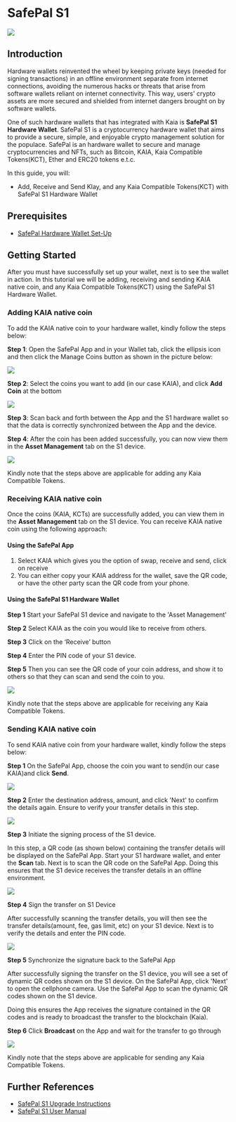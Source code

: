 # SafePal S1

![](/img/banners/kaia-safepal.png)

## Introduction <a id="introduction"></a>

Hardware wallets reinvented the wheel by keeping private keys (needed for signing transactions) in an offline environment separate from internet connections, avoiding the numerous hacks or threats that arise from software wallets reliant on internet connectivity. This way, users' crypto assets are more secured and shielded from internet dangers brought on by software wallets.

One of such hardware wallets that has integrated with Kaia is **SafePal S1 Hardware Wallet**. SafePal S1 is a cryptocurrency hardware wallet that aims to provide a secure, simple, and enjoyable crypto management solution for the populace. SafePal is an hardware wallet to secure and manage cryptocurrencies and NFTs, such as Bitcoin, KAIA, Kaia Compatible Tokens(KCT), Ether and ERC20 tokens e.t.c.

In this guide, you will:

- Add, Receive and Send Klay, and any Kaia Compatible Tokens(KCT)  with SafePal S1 Hardware Wallet

## Prerequisites <a id="prerequisites"></a>

- [SafePal Hardware Wallet Set-Up](https://safepalsupport.zendesk.com/hc/en-us/articles/360046051752)

## Getting Started <a id="getting-started"></a>

After you must have successfully set up your wallet, next is to see the wallet in action. In this tutorial we will be adding, receiving and sending KAIA native coin, and any Kaia Compatible Tokens(KCT) using the SafePal S1 Hardware Wallet.

### Adding KAIA native coin <a id="adding-kaia-native-coin"></a>

To add the KAIA native coin to your hardware wallet, kindly follow the steps below:

**Step 1**: Open the SafePal App and in your Wallet tab, click the ellipsis icon and then click the Manage Coins button as shown in the picture below:

![](/img/build/tools/step1-add-klay.png)

**Step 2**: Select the coins you want to add (in our case KAIA), and click **Add Coin** at the bottom

![](/img/build/tools/step2-add-klay.png)

**Step 3**:  Scan back and forth between the App and the S1 hardware wallet so that the data is correctly synchronized between the App and the device.

**Step 4**: After the coin has been added successfully, you can now view them in the **Asset Management** tab on the S1 device.

![](/img/build/tools/step4-add-klay.png)

Kindly note that the steps above are applicable for adding any Kaia Compatible Tokens.

### Receiving KAIA native coin  <a id="receiving-kaia-native-coin"></a>

Once the coins (KAIA, KCTs) are successfully added, you can view them in the **Asset Management** tab on the S1 device. You can receive KAIA native coin using the following approach:

#### Using the SafePal App

1. Select KAIA which gives you the option of swap, receive and send, click on receive
2. You can either copy your KAIA address for the wallet, save the QR code, or have the other party scan the QR code from your phone.

#### Using the SafePal S1 Hardware Wallet

**Step 1** Start your SafePal S1 device and navigate to the 'Asset Management'

**Step 2** Select KAIA as the coin you would like to receive from others.

**Step 3** Click on the ‘Receive’ button

**Step 4** Enter the PIN code of your S1 device.

**Step 5** Then you can see the QR code of your coin address, and show it to others so that they can scan and send the coin to you.

![](/img/build/tools/sphw-rec-banner.png)

Kindly note that the steps above are applicable for receiving any Kaia Compatible Tokens.

### Sending KAIA native coin  <a id="sending-kaia-native-coin"></a>

To send KAIA native coin from your hardware wallet, kindly follow the steps below:

**Step 1** On the SafePal App, choose the coin you want to send(in our case KAIA)and click **Send**.

![](/img/build/tools/step1-send-klay.png)

**Step 2** Enter the destination address, amount, and click 'Next' to confirm the details again. Ensure to verify your transfer details in this step.

![](/img/build/tools/step2-send-klay.png)

**Step 3** Initiate the signing process of the S1 device.

In this step, a QR code (as shown below) containing the transfer details will be displayed on the SafePal App. Start your S1 hardware wallet, and enter the **Scan** tab. Next is to scan the QR code on the SafePal App. Doing this ensures that the S1 device receives the transfer details in an offline environment.

![](/img/build/tools/step3-send-klay.png)

**Step 4** Sign the transfer on S1 Device

After successfully scanning the transfer details, you will then see the transfer details(amount, fee, gas limit, etc) on your S1 device. Next is to verify the details and enter the PIN code.

![](/img/build/tools/step4-send-klay.png)

**Step 5** Synchronize the signature back to the SafePal App

After successfully signing the transfer on the S1 device, you will see a set of dynamic QR codes shown on the S1 device. On the SafePal App, click 'Next' to open the cellphone camera. Use the SafePal App to scan the dynamic QR codes shown on the S1 device.

Doing this ensures the App receives the signature contained in the QR codes and is ready to broadcast the transfer to the blockchain (Kaia).

**Step 6** Click **Broadcast** on the App and wait for the transfer to go through

![](/img/build/tools/step6-send-klay.png)

Kindly note that the steps above are applicable for sending any Kaia Compatible Tokens.

## Further References  <a id="further-references"></a>

- [SafePal S1 Upgrade Instructions](https://www.safepal.com/en/upgrade/s1)
- [SafePal S1 User Manual](https://docs.safepal.io/safepal-hardware-wallet/user-manual)
